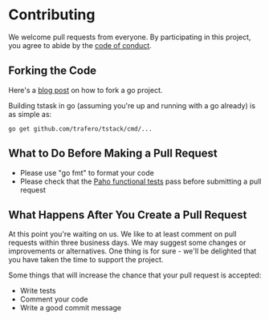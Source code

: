 # Contributing

We welcome pull requests from everyone. By participating in this project, you agree to abide by the
[code of conduct](CODE_OF_CONDUCT.md).

## Forking the Code

Here's a [blog post](http://blog.campoy.cat/2014/03/github-and-go-forking-pull-requests-and.html) on how to fork a go
project.

Building tstask in go (assuming you're up and running with a go already) is as simple as:

```
go get github.com/trafero/tstack/cmd/...
```

## What to Do Before Making a Pull Request

* Please use "go fmt" to format your code
* Please check that the [Paho functional tests](https://github.com/trafero/tstack/blob/master/docs/performance.md#functional-testing)
pass before submitting a pull request

## What Happens After You Create a Pull Request

At this point you're waiting on us. We like to at least comment on pull requests within three business days. 
We may suggest some changes or improvements or alternatives. One thing is for sure - we'll be delighted that you have
taken the time to support the project.

Some things that will increase the chance that your pull request is accepted:

* Write tests
* Comment your code
* Write a good commit message
